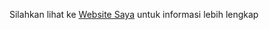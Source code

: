 
Silahkan lihat ke
[Website Saya](http://abduljalilmaulani.skom.id/uts-pabweb/siswa/ "Websitenya Saya")
untuk informasi lebih lengkap
